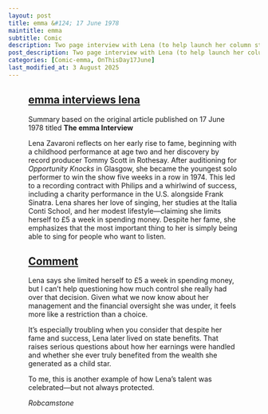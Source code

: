 ```yaml
---
layout: post
title: emma &#124; 17 June 1978
maintitle: emma
subtitle: Comic
description: Two page interview with Lena (to help launch her column starting the following week), in which she tells us about her first meeting with producer Tommy Scott at the Rothesay Pavilion.
post_description: Two page interview with Lena (to help launch her column starting the following week), in which she tells us about her first meeting with producer Tommy Scott at the Rothesay Pavilion.
categories: [Comic-emma, OnThisDay17June]
last_modified_at: 3 August 2025
---
```


<figure class="fig3">
<div class="CardLayout">
<div class="CardItem"><h2 id="infobox1" class="infobox"><a href="#infobox1">emma interviews lena</a></h2>
<div class="CardItem split">
<p>Summary based on the original article published on 17 June 1978 titled <strong>The emma Interview</strong></p>
<p>Lena Zavaroni reflects on her early rise to fame, beginning with a childhood performance at age two and her discovery by record producer Tommy Scott in Rothesay. After auditioning for <em>Opportunity Knocks</em> in Glasgow, she became the youngest solo performer to win the show five weeks in a row in 1974. This led to a recording contract with Philips and a whirlwind of success, including a charity performance in the U.S. alongside Frank Sinatra. Lena shares her love of singing, her studies at the Italia Conti School, and her modest lifestyle—claiming she limits herself to £5 a week in spending money. Despite her fame, she emphasizes that the most important thing to her is simply being able to sing for people who want to listen.</p>
</div></div></div>
</figure>

<figure class="fig3">
<div class="CardLayout">
<div class="CardItem"><h2 id="infobox3" class="infobox"><a href="#infobox3">Comment</a></h2>
<div class="CardItem split">
<p>Lena says she limited herself to £5 a week in spending money, but I can’t help questioning how much control she really had over that decision. Given what we now know about her management and the financial oversight she was under, it feels more like a restriction than a choice.</p>
<p>It’s especially troubling when you consider that despite her fame and success, Lena later lived on state benefits. That raises serious questions about how her earnings were handled and whether she ever truly benefited from the wealth she generated as a child star.</p>
<p>To me, this is another example of how Lena’s talent was celebrated—but not always protected.</p>
<cite>Robcamstone</cite>
</div></div></div>
</figure>

